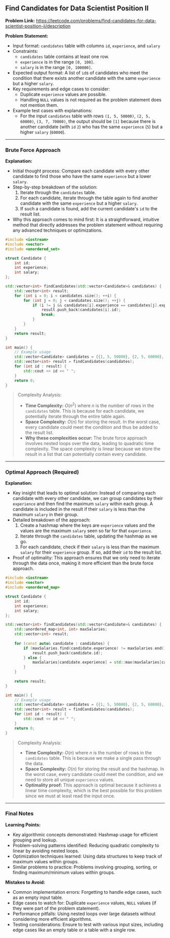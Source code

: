 ## Find Candidates for Data Scientist Position II
**Problem Link:** https://leetcode.com/problems/find-candidates-for-data-scientist-position-ii/description

**Problem Statement:**
- Input format: `candidates` table with columns `id`, `experience`, and `salary`
- Constraints: 
    - `candidates` table contains at least one row.
    - `experience` is in the range `[0, 100]`.
    - `salary` is in the range `[0, 100000]`.
- Expected output format: A list of `id`s of candidates who meet the condition that there exists another candidate with the same `experience` but a higher `salary`.
- Key requirements and edge cases to consider:
    - Duplicate `experience` values are possible.
    - Handling `NULL` values is not required as the problem statement does not mention them.
- Example test cases with explanations:
    - For the input `candidates` table with rows `(1, 5, 50000)`, `(2, 5, 60000)`, `(3, 7, 70000)`, the output should be `[1]` because there is another candidate (with `id` `2`) who has the same `experience` (`5`) but a higher `salary` (`60000`).

---

### Brute Force Approach
**Explanation:**
- Initial thought process: Compare each candidate with every other candidate to find those who have the same `experience` but a lower `salary`.
- Step-by-step breakdown of the solution:
    1. Iterate through the `candidates` table.
    2. For each candidate, iterate through the table again to find another candidate with the same `experience` but a higher `salary`.
    3. If such a candidate is found, add the current candidate's `id` to the result list.
- Why this approach comes to mind first: It is a straightforward, intuitive method that directly addresses the problem statement without requiring any advanced techniques or optimizations.

```cpp
#include <iostream>
#include <vector>
#include <unordered_set>

struct Candidate {
    int id;
    int experience;
    int salary;
};

std::vector<int> findCandidates(std::vector<Candidate>& candidates) {
    std::vector<int> result;
    for (int i = 0; i < candidates.size(); ++i) {
        for (int j = 0; j < candidates.size(); ++j) {
            if (i != j && candidates[i].experience == candidates[j].experience && candidates[i].salary < candidates[j].salary) {
                result.push_back(candidates[i].id);
                break;
            }
        }
    }
    return result;
}

int main() {
    // Example usage
    std::vector<Candidate> candidates = {{1, 5, 50000}, {2, 5, 60000}, {3, 7, 70000}};
    std::vector<int> result = findCandidates(candidates);
    for (int id : result) {
        std::cout << id << " ";
    }
    return 0;
}
```

> Complexity Analysis:
> - **Time Complexity:** $O(n^2)$ where $n$ is the number of rows in the `candidates` table. This is because for each candidate, we potentially iterate through the entire table again.
> - **Space Complexity:** $O(n)$ for storing the result. In the worst case, every candidate could meet the condition and thus be added to the result list.
> - **Why these complexities occur:** The brute force approach involves nested loops over the data, leading to quadratic time complexity. The space complexity is linear because we store the result in a list that can potentially contain every candidate.

---

### Optimal Approach (Required)
**Explanation:**
- Key insight that leads to optimal solution: Instead of comparing each candidate with every other candidate, we can group candidates by their `experience` and then find the maximum `salary` within each group. A candidate is included in the result if their `salary` is less than the maximum `salary` in their group.
- Detailed breakdown of the approach:
    1. Create a hashmap where the keys are `experience` values and the values are the maximum `salary` seen so far for that `experience`.
    2. Iterate through the `candidates` table, updating the hashmap as we go.
    3. For each candidate, check if their `salary` is less than the maximum `salary` for their `experience` group. If so, add their `id` to the result list.
- Proof of optimality: This approach ensures that we only need to iterate through the data once, making it more efficient than the brute force approach.

```cpp
#include <iostream>
#include <vector>
#include <unordered_map>

struct Candidate {
    int id;
    int experience;
    int salary;
};

std::vector<int> findCandidates(std::vector<Candidate>& candidates) {
    std::unordered_map<int, int> maxSalaries;
    std::vector<int> result;
    
    for (const auto& candidate : candidates) {
        if (maxSalaries.find(candidate.experience) != maxSalaries.end() && candidate.salary < maxSalaries[candidate.experience]) {
            result.push_back(candidate.id);
        } else {
            maxSalaries[candidate.experience] = std::max(maxSalaries[candidate.experience], candidate.salary);
        }
    }
    
    return result;
}

int main() {
    // Example usage
    std::vector<Candidate> candidates = {{1, 5, 50000}, {2, 5, 60000}, {3, 7, 70000}};
    std::vector<int> result = findCandidates(candidates);
    for (int id : result) {
        std::cout << id << " ";
    }
    return 0;
}
```

> Complexity Analysis:
> - **Time Complexity:** $O(n)$ where $n$ is the number of rows in the `candidates` table. This is because we make a single pass through the data.
> - **Space Complexity:** $O(n)$ for storing the result and the hashmap. In the worst case, every candidate could meet the condition, and we need to store all unique `experience` values.
> - **Optimality proof:** This approach is optimal because it achieves a linear time complexity, which is the best possible for this problem since we must at least read the input once.

---

### Final Notes

**Learning Points:**
- Key algorithmic concepts demonstrated: Hashmap usage for efficient grouping and lookup.
- Problem-solving patterns identified: Reducing quadratic complexity to linear by avoiding nested loops.
- Optimization techniques learned: Using data structures to keep track of maximum values within groups.
- Similar problems to practice: Problems involving grouping, sorting, or finding maximum/minimum values within groups.

**Mistakes to Avoid:**
- Common implementation errors: Forgetting to handle edge cases, such as an empty input table.
- Edge cases to watch for: Duplicate `experience` values, `NULL` values (if they were part of the problem statement).
- Performance pitfalls: Using nested loops over large datasets without considering more efficient algorithms.
- Testing considerations: Ensure to test with various input sizes, including edge cases like an empty table or a table with a single row.